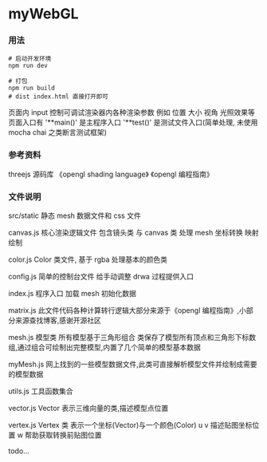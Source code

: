 # myWebGL


### 用法

```shell
# 启动开发环境
npm run dev

# 打包
npm run build
# dist index.html 直接打开即可
```

页面内 input 控制可调试渲染器内各种渲染参数 例如 位置 大小 视角 光照效果等
页面入口有 '**main()' 是主程序入口
'**test()' 是测试文件入口(简单处理, 未使用 mocha chai 之类断言测试框架)

### 参考资料

threejs 源码库
《opengl shading language》
《opengl 编程指南》

### 文件说明

src/static 静态 mesh 数据文件和 css 文件

canvas.js 核心渲染逻辑文件 包含镜头类 与 canvas 类 处理 mesh 坐标转换 映射 绘制

color.js Color 类文件, 基于 rgba 处理基本的颜色类

config.js 简单的控制台文件 给手动调整 drwa 过程提供入口

index.js 程序入口 加载 mesh 初始化数据

matrix.js 此文件代码各种计算转行逻辑大部分来源于《opengl 编程指南》,小部分来源查找博客,感谢开源社区

mesh.js 模型类 所有模型基于三角形组合 类保存了模型所有顶点和三角形下标数组,通过组合可绘制出完整模型,内置了几个简单的模型基本数据

myMesh.js 网上找到的一些模型数据文件,此类可直接解析模型文件并绘制成需要的模型数据

utils.js 工具函数集合

vector.js Vector 表示三维向量的类,描述模型点位置

vertex.js Vertex 类 表示一个坐标(Vector)与一个颜色(Color) u v 描述贴图坐标位置 w 帮助获取转换前贴图位置


todo...